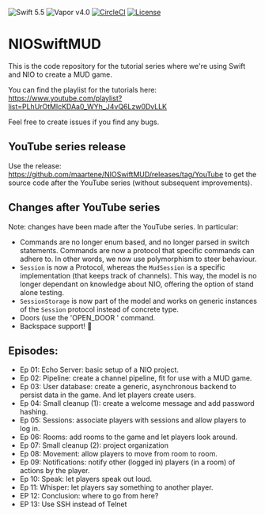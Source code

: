 ![Swift 5.5](https://img.shields.io/badge/swift-5.5-orange.svg)
![Vapor v4.0](https://img.shields.io/badge/vapor-4.0-blue) [![CircleCI](https://circleci.com/gh/maartene/NIOSwiftMUD.svg?style=shield)](https://circleci.com/gh/maartene/MissionToMars) [![License](https://img.shields.io/badge/License-Apache_2.0-blue.svg)](https://opensource.org/licenses/Apache-2.0)

# NIOSwiftMUD

This is the code repository for the tutorial series where we're using Swift and NIO to create a MUD game.

You can find the playlist for the tutorials here: https://www.youtube.com/playlist?list=PLhUrOtMlcKDAa0_WYh_J4vQ6Lzw0DvLLK

Feel free to create issues if you find any bugs.

## YouTube series release

Use the release: https://github.com/maartene/NIOSwiftMUD/releases/tag/YouTube to get the source code after the YouTube series (without subsequent improvements).

## Changes after YouTube series

Note: changes have been made after the YouTube series. In particular:

- Commands are no longer enum based, and no longer parsed in switch statements. Commands are now a protocol that specific commands can adhere to. In other words, we now use polymorphism to steer behaviour.
- `Session` is now a Protocol, whereas the `MudSession` is a specific implementation (that keeps track of channels). This way, the model is no longer dependant on knowledge about NIO, offering the option of stand alone testing.
- `SessionStorage` is now part of the model and works on generic instances of the `Session` protocol instead of concrete type.
- Doors (use the 'OPEN_DOOR <direction>' command.
- Backspace support! 🎉

## Episodes:

- Ep 01: Echo Server: basic setup of a NIO project.
- Ep 02: Pipeline: create a channel pipeline, fit for use with a MUD game.
- Ep 03: User database: create a generic, asynchronous backend to persist data in the game. And let players create users.
- Ep 04: Small cleanup (1): create a welcome message and add password hashing.
- Ep 05: Sessions: associate players with sessions and allow players to log in.
- Ep 06: Rooms: add rooms to the game and let players look around.
- Ep 07: Small cleanup (2): project organization
- Ep 08: Movement: allow players to move from room to room.
- Ep 09: Notifications: notify other (logged in) players (in a room) of actions by the player.
- Ep 10: Speak: let players speak out loud.
- Ep 11: Whisper: let players say something to another player.
- EP 12: Conclusion: where to go from here?
- EP 13: Use SSH instead of Telnet
